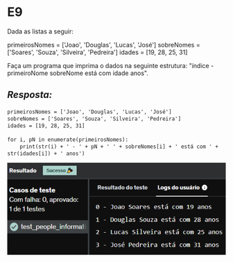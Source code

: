 # E9
Dada as listas a seguir:

primeirosNomes = ['Joao', 'Douglas', 'Lucas', 'José']
sobreNomes = ['Soares', 'Souza', 'Silveira', 'Pedreira']
idades = [19, 28, 25, 31]

Faça um programa que imprima o dados na seguinte estrutura:
"índice - primeiroNome sobreNome está com idade anos".

## *Resposta:*
```
primeirosNomes = ['Joao', 'Douglas', 'Lucas', 'José']
sobreNomes = ['Soares', 'Souza', 'Silveira', 'Pedreira']
idades = [19, 28, 25, 31]

for i, pN in enumerate(primeirosNomes):
    print(str(i) + ' - ' + pN + ' ' + sobreNomes[i] + ' está com ' + str(idades[i]) + ' anos')
```

![E9](../../Evidencias/Python_1/Exercicio_9.png)